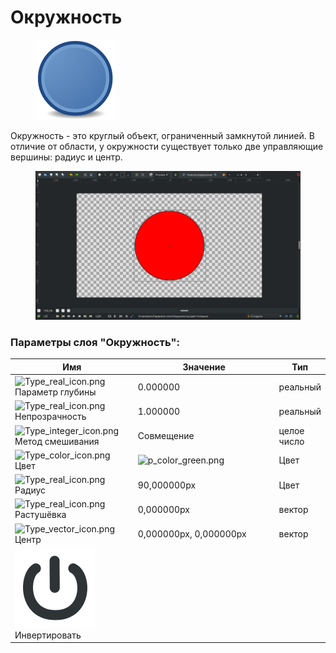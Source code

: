 # Окружность

<div align="left">

<figure><img src="../.gitbook/assets/layer_geometry_circle_icon (1).png" alt=""><figcaption></figcaption></figure>

</div>

Окружность - это круглый объект, ограниченный замкнутой линией. В отличие от области, у окружности существует только две управляющие вершины: радиус и центр.

<figure><img src="../.gitbook/assets/2024-05-17_13-29.png" alt=""><figcaption></figcaption></figure>

### Параметры слоя "Окружность":

<table data-header-hidden><thead><tr><th width="218">Имя</th><th width="308">Значение</th><th>Тип</th></tr></thead><tbody><tr><td><img src="https://lh7-us.googleusercontent.com/2vSJFfGc-vDGT8kD-cY7hNcDOnBkhmwLFPwMKdvEXWQ3I7IeQ7BQX0sR_I5qjE9S2VneP_n1PAj-iXtpAXWauzxQMxI_ymEUdSp3BdgONw63mRXI_oIqsskrvpNL1Xi7WZkPVeunh3WMnRItoTMDUYE" alt="Type_real_icon.png" data-size="line"> Параметр глубины</td><td>0.000000</td><td>реальный</td></tr><tr><td><img src="https://lh7-us.googleusercontent.com/0yZ1YyARITCvtIGYdm7hlY5XT0zR0oWWMLhq3amQkcAlrWsMLd8zbA4Ess3-2lzN3wHe51Uo3y0DesOW80gHNE8uOchJBOUzMappTqPUqJo0tfSYiOpk_wVhojfxNV9Bn47ZW2EkzylcZ8QHgrC77LY" alt="Type_real_icon.png" data-size="line"> Непрозрачность</td><td>1.000000</td><td>реальный</td></tr><tr><td><img src="https://lh7-us.googleusercontent.com/BIV9p67IA7r8GmwuyumXFfmg6mif4zJVg_zkpP1Ko5XaGVLjDIzqREXf5ZxmIRAzPTC1cJioykFyJ6lxG4MQNtJopkY3b1p96XqVv4l6fOOh3bAr4mE0atkmmQufqizzuSgJb7Tw-lbqrEO99lYCFzY" alt="Type_integer_icon.png" data-size="line"> Метод смешивания</td><td>Совмещение</td><td>целое число</td></tr><tr><td><img src="https://lh7-us.googleusercontent.com/iyVOLI2RbjkceUa9bRABtQNGAyq3Qsb1sh8bTFONsYbY_9RwmUgfyUR3E1PWqfpI_pkiN1TS5ZvPQpeEES7f_YmrIsLyt4C79wQHQQJGsiMpG4A0HaCKQN5gfr8uXsvVLAq6Df72mhOKFtbJ-IOHEcQ" alt="Type_color_icon.png" data-size="line"> Цвет</td><td><img src="https://lh7-us.googleusercontent.com/o623aOybrHCe0yJD6kAlukAVdUfkLc5hZCaUGylCxG7WxRNv1Rawx36E-Zo_S9G3le2zyhOymUKfFRBekBKvegTaDpyEXKo_VwSz3Jg7HsV5CaQieCfV137hrvX_RaBYlgl1ts8cH_Mfts2zpI7XnFE" alt="p_color_green.png"></td><td>Цвет</td></tr><tr><td><img src="https://lh7-us.googleusercontent.com/2vSJFfGc-vDGT8kD-cY7hNcDOnBkhmwLFPwMKdvEXWQ3I7IeQ7BQX0sR_I5qjE9S2VneP_n1PAj-iXtpAXWauzxQMxI_ymEUdSp3BdgONw63mRXI_oIqsskrvpNL1Xi7WZkPVeunh3WMnRItoTMDUYE" alt="Type_real_icon.png" data-size="line">Радиус</td><td>90,000000px</td><td>Цвет</td></tr><tr><td><img src="https://lh7-us.googleusercontent.com/2vSJFfGc-vDGT8kD-cY7hNcDOnBkhmwLFPwMKdvEXWQ3I7IeQ7BQX0sR_I5qjE9S2VneP_n1PAj-iXtpAXWauzxQMxI_ymEUdSp3BdgONw63mRXI_oIqsskrvpNL1Xi7WZkPVeunh3WMnRItoTMDUYE" alt="Type_real_icon.png" data-size="line">Растушёвка</td><td>0,000000px</td><td>вектор</td></tr><tr><td><img src="https://lh7-us.googleusercontent.com/djD1-UVvPzYhbg2VmXW70rNjqdrZfC2ewjNtCz8TX_TF8gsdzgxrDoq-We7myE0_ei0jYN4SS0Lh6XMO1sjxmoq0nqr8RQYW7GTq35O2wgqqlc28k_BILfiNqJOljFNbxJck1aGXpYjsFPt8Dy_iZL8" alt="Type_vector_icon.png" data-size="line"> Центр</td><td>0,000000px, 0,000000px</td><td>вектор</td></tr><tr><td><img src="../.gitbook/assets/type_bool_icon.png" alt="Type_vector_icon.png" data-size="line">Инвертировать</td><td></td><td></td></tr></tbody></table>
